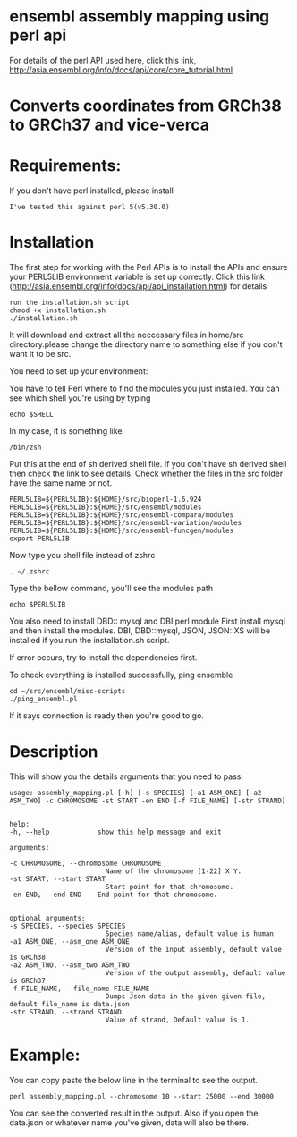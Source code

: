 # ensembl assembly mapping using perl api

For details of the perl API used here, click this link, http://asia.ensembl.org/info/docs/api/core/core_tutorial.html
# Converts coordinates from GRCh38 to GRCh37 and vice-verca
# Requirements:
If you don't have perl installed, please install

    I've tested this against perl 5(v5.30.0)

# Installation
The first step for working with the Perl APIs is to install the APIs and ensure your PERL5LIB environment variable is set up correctly.
Click this link (http://asia.ensembl.org/info/docs/api/api_installation.html) for details

    run the installation.sh script
    chmod +x installation.sh
    ./installation.sh
It will download and extract all the neccessary files in home/src directory.please change the directory name to something else if you don't want it to be src.

You need to set up your environment:

You have to tell Perl where to find the modules you just installed. You can see which shell you're using by typing
    
    echo $SHELL
In my case, it is something like.

    /bin/zsh

Put this at the end of sh derived shell file. If you don't have sh derived shell then check the link to see details. Check whether the files in the src folder have the same name or not.

    PERL5LIB=${PERL5LIB}:${HOME}/src/bioperl-1.6.924
    PERL5LIB=${PERL5LIB}:${HOME}/src/ensembl/modules
    PERL5LIB=${PERL5LIB}:${HOME}/src/ensembl-compara/modules
    PERL5LIB=${PERL5LIB}:${HOME}/src/ensembl-variation/modules
    PERL5LIB=${PERL5LIB}:${HOME}/src/ensembl-funcgen/modules
    export PERL5LIB

Now type you shell file instead of zshrc

    . ~/.zshrc
Type the bellow command, you'll see the modules path
    
    echo $PERL5LIB

You also need to install DBD:: mysql and DBI perl module
First install mysql and then install the modules. DBI, DBD::mysql, JSON, JSON::XS will be installed if you run the installation.sh script.

If error occurs, try to install the dependencies first.

To check everything is installed successfully, ping ensemble

    cd ~/src/ensembl/misc-scripts
    ./ping_ensembl.pl

If it says connection is ready then you're good to go.
# Description
This will show you the details arguments that you need to pass.
    
    usage: assembly_mapping.pl [-h] [-s SPECIES] [-a1 ASM_ONE] [-a2 ASM_TWO] -c CHROMOSOME -st START -en END [-f FILE_NAME] [-str STRAND]

    
    help:
    -h, --help            show this help message and exit
    
    arguments:
    
    -c CHROMOSOME, --chromosome CHROMOSOME
                            Name of the chromosome [1-22] X Y.
    -st START, --start START
                            Start point for that chromosome.
    -en END, --end END    End point for that chromosome.
    
    
    optional arguments;
    -s SPECIES, --species SPECIES
                            Species name/alias, default value is human
    -a1 ASM_ONE, --asm_one ASM_ONE
                            Version of the input assembly, default value is GRCh38
    -a2 ASM_TWO, --asm_two ASM_TWO
                            Version of the output assembly, default value is GRCh37
    -f FILE_NAME, --file_name FILE_NAME
                            Dumps Json data in the given given file, default file_name is data.json
    -str STRAND, --strand STRAND
                            Value of strand, Default value is 1.
# Example:

You can copy paste the below line in the terminal to see the output.

    perl assembly_mapping.pl --chromosome 10 --start 25000 --end 30000

You can see the converted result in the output. Also if you open the data.json or whatever name you've given, data will also be there.